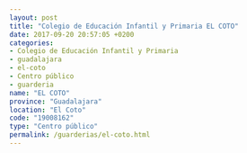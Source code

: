 ```yaml
---
layout: post
title: "Colegio de Educación Infantil y Primaria EL COTO"
date: 2017-09-20 20:57:05 +0200
categories:
- Colegio de Educación Infantil y Primaria
- guadalajara
- el-coto
- Centro público
- guarderia
name: "EL COTO"
province: "Guadalajara"
location: "El Coto"
code: "19008162"
type: "Centro público"
permalink: /guarderias/el-coto.html
---
```


